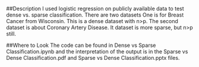 ##Description
I used logistic regression on publicly available data to test dense vs. sparse classification. There are two datasets One is for Breast Cancer from Wisconsin. This is a dense dataset with n>p. The second dataset is about Coronary Artery Disease. It dataset is more sparse, but n>p still.

##Where to Look
The code can be found in Dense vs Sparse Classification.ipynb and the interpretation of the output is in the Sparse vs Dense Classification.pdf and Sparse vs Dense Classification.pptx files.
